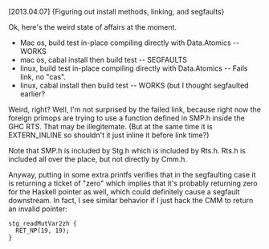 

[2013.04.07] {Figuring out install methods, linking, and segfaults}

Ok, here's the weird state of affairs at the moment.

 * Mac os, build test in-place compiling directly with Data.Atomics -- WORKS
 * mac os, cabal install then build test                            -- SEGFAULTS
 * linux, build test in-place compiling directly with Data.Atomics -- Fails link, no "cas".
 * linux, cabal install then build test            -- WORKS (but I thought segfaulted earlier?

Weird, right?  Well, I'm not surprised by the failed link, because
right now the foreign primops are trying to use a function defined in
SMP.h inside the GHC RTS.  That may be illegitemate.  (But at the same
time it is EXTERN_INLINE so shouldn't it just inline it before link
time?)

Note that SMP.h is included by Stg.h which is included by Rts.h.
Rts.h is included all over the place, but not directly by Cmm.h.

Anyway, putting in some extra printfs verifies that in the segfaulting
case it is returning a ticket of "zero" which implies that it's
probably returning zero for the Haskell pointer as well, which could
definitely cause a segfault downstream.  In fact, I see similar
behavior if I just hack the CMM to return an invalid pointer:

    stg_readMutVar2zh {
      RET_NP(19, 19);
    }

